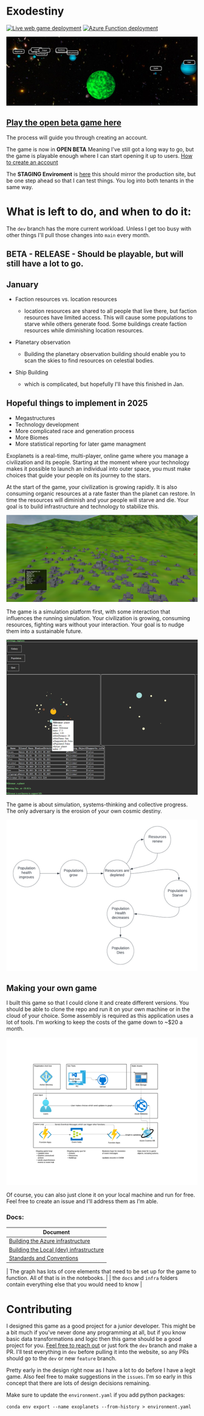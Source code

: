 # Exodestiny

[![Live web game deployment](https://github.com/BillmanH/exoplanets/actions/workflows/main_exodestiny.yml/badge.svg)](https://github.com/BillmanH/exoplanets/actions/workflows/main_exodestiny.yml)
[![Azure Function deployment](https://github.com/BillmanH/exoplanets/actions/workflows/main_exo_functions.yml/badge.svg)](https://github.com/BillmanH/exoplanets/actions/workflows/main_exo_functions.yml)


![Alt text](/docs/img/3dscene.png?raw=true "solar system")

## [Play the open beta game here](https://exodestiny.azurewebsites.net/)

The process will guide you through creating an account. 

The game is now in **OPEN BETA** Meaning I've still got a long way to go, but the game is playable enough where I can start opening it up to users. [How to create an account](docs/creating_a_new_account.md)

The **STAGING Enviroment** is [here](exodestiny-stage-guepbuc0bmcudnbh.westus2-01.azurewebsites.net) this should mirror the production site, but be one step ahead so that I can test things. You log into both tenants in the same way. 

# What is left to do, and when to do it:
The `dev` branch has the more current workload. Unless I get too busy with other things I'll pull those changes into `main` every month. 


## **BETA - RELEASE** - Should be playable, but will still have a lot to go.

## January
* Faction resources vs. location resources
    - location resources are shared to all people that live there, but faction resources have limited access. This will cause some populations to starve while others generate food. Some buildings create faction resources while diminishing location resources.

* Planetary observation
    - Building the planetary observation building should enable you to scan the skies to find resources on celestial bodies. 

* Ship Building
    - which is complicated, but hopefully I'll have this finished in Jan. 

## Hopeful things to implement in 2025
* Megastructures
* Technology development
* More complicated race and generation process
* More Biomes
* More statistical reporting for later game managment





Exoplanets is a real-time, multi-player, online game where you manage a civilization and its people. Starting at the moment where your technology makes it possible to launch an individual into outer space, you must make choices that guide your people on its journey to the stars.

At the start of the game, your civilization is growing rapidly. It is also consuming organic resources at a rate faster than the planet can restore. In time the resources will diminish and your people will starve and die. Your goal is to build infrastructure and technology to stabilize this.

![Alt text](/docs/img/cityview.png?raw=true "local view")

The game is a simulation platform first, with some interaction that influences the running simulation. Your civilization is growing, consuming resources, fighting wars without your interaction. Your goal is to nudge them into a sustainable future. 

![Alt text](/docs/img/solar_system.png?raw=true "solar system")

The game is about simulation, systems-thinking and collective progress. The only adversary is the erosion of your own cosmic destiny. 

![Alt text](/docs/img/PopGrowthSystem.png?raw=true "pop growth system")


## Making your own game
I built this game so that I could clone it and create different versions. You should be able to clone the repo and run it on your own machine or in the cloud of your choice. Some assembly is required as this application uses a lot of tools. I'm working to keep the costs of the game down to ~$20 a month. 

![Alt text](/docs/img/Infra.png?raw=true "Architecture")
    

Of course, you can also just clone it on your local machine and run for free. Feel free to create an issue and I'll address them as I'm able. 

### Docs:
| Document |
| ----------- |
| [Building the Azure infrastructure](docs/readme.md) | 
| [Building the Local (dev) infrastructure](docs/local_setup.md) | 
| [Standards and Conventions](docs/Standards%20and%20Conventions.md) | 

| The graph has lots of core elements that need to be set up for the game to function. All of that is in the notebooks. |
| the `docs` and `infra` folders contain everything else that you would need to know |


# Contributing
I designed this game as a good project for a junior developer. This might be a bit much if you've never done any programming at all, but if you know basic data transformations and logic then this game should be a good project for you. [Feel free to reach out](mailto:william.jeffrey.harding@gmail.com) or just fork the `dev` branch and make a PR. I'll test everything in `dev` before pulling it into the website, so any PRs should go to the `dev` or new `feature` branch.  

Pretty early in the design right now as I have a lot to do before I have a legit game. Also feel free to make suggestions in the `issues`. I'm so early in this concept that there are lots of design decisions remaining. 

Make sure to update the `environment.yaml` if you add python packages:
```
conda env export --name exoplanets --from-history > environment.yaml
``` 